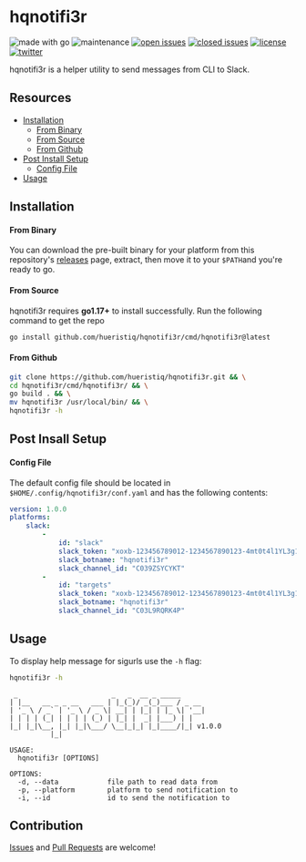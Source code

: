 # hqnotifi3r

![made with go](https://img.shields.io/badge/made%20with-Go-0040ff.svg) ![maintenance](https://img.shields.io/badge/maintained%3F-yes-0040ff.svg) [![open issues](https://img.shields.io/github/issues-raw/hueristiq/hqnotifi3r.svg?style=flat&color=0040ff)](https://github.com/hueristiq/hqnotifi3r/issues?q=is:issue+is:open) [![closed issues](https://img.shields.io/github/issues-closed-raw/hueristiq/hqnotifi3r.svg?style=flat&color=0040ff)](https://github.com/hueristiq/hqnotifi3r/issues?q=is:issue+is:closed) [![license](https://img.shields.io/badge/License-MIT-gray.svg?colorB=0040FF)](https://github.com/hueristiq/hqnotifi3r/blob/master/LICENSE) [![twitter](https://img.shields.io/badge/twitter-@itshueristiq-0040ff.svg)](https://twitter.com/itshueristiq)

hqnotifi3r is a helper utility to send messages from CLI to Slack.

## Resources

* [Installation](#installation)
	* [From Binary](#from-binary)
	* [From Source](#from-source)
	* [From Github](#from-github)
* [Post Install Setup](#post-install-setup)
	* [Config File](#config-file)
* [Usage](#usage)

## Installation

#### From Binary

You can download the pre-built binary for your platform from this repository's [releases](https://github.com/hueristiq/hqnotifi3r/releases/) page, extract, then move it to your `$PATH`and you're ready to go.

#### From Source

hqnotifi3r requires **go1.17+** to install successfully. Run the following command to get the repo

```bash
go install github.com/hueristiq/hqnotifi3r/cmd/hqnotifi3r@latest
```

#### From Github

```bash
git clone https://github.com/hueristiq/hqnotifi3r.git && \
cd hqnotifi3r/cmd/hqnotifi3r/ && \
go build . && \
mv hqnotifi3r /usr/local/bin/ && \
hqnotifi3r -h
```

## Post Insall Setup 

#### Config File

The default config file should be located in `$HOME/.config/hqnotifi3r/conf.yaml` and has the following contents:

```yaml
version: 1.0.0
platforms:
    slack:
        -
            id: "slack"
            slack_token: "xoxb-123456789012-1234567890123-4mt0t4l1YL3g1T5L4cK70k3N"
            slack_botname: "hqnotifi3r"
            slack_channel_id: "C039ZSYCYKT"
        -
            id: "targets"
            slack_token: "xoxb-123456789012-1234567890123-4mt0t4l1YL3g1T5L4cK70k3N"
            slack_botname: "hqnotifi3r"
            slack_channel_id: "C03L9RQRK4P"
```

## Usage

To display help message for sigurls use the `-h` flag:

```bash
hqnotifi3r -h
```

```
 _                       _   _  __ _ _____
| |__   __ _ _ __   ___ | |_(_)/ _(_)___ / _ __
| '_ \ / _` | '_ \ / _ \| __| | |_| | |_ \| '__|
| | | | (_| | | | | (_) | |_| |  _| |___) | |
|_| |_|\__, |_| |_|\___/ \__|_|_| |_|____/|_| v1.0.0
          |_|

USAGE:
  hqnotifi3r [OPTIONS]

OPTIONS:
  -d, --data            file path to read data from
  -p, --platform        platform to send notification to
  -i, --id              id to send the notification to
```

## Contribution

[Issues](https://github.com/hueristiq/hqnotifi3r/issues) and [Pull Requests](https://github.com/hueristiq/hqnotifi3r/pulls) are welcome!